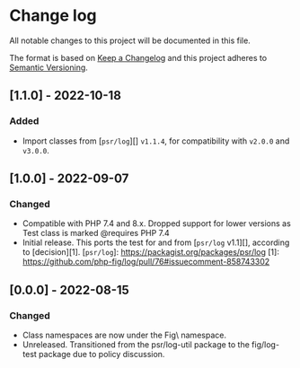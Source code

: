 # Change log
All notable changes to this project will be documented in this file.

The format is based on [Keep a Changelog](http://keepachangelog.com/)
and this project adheres to [Semantic Versioning](http://semver.org/).

## [1.1.0] - 2022-10-18
### Added
- Import classes from [`psr/log`][] `v1.1.4`, for compatibility with `v2.0.0` and `v3.0.0`.

## [1.0.0] - 2022-09-07
### Changed
- Compatible with PHP 7.4 and 8.x. Dropped support for lower versions as Test class is marked @requires PHP 7.4
- Initial release. This ports the test for and from [`psr/log` v1.1][], according to
[decision][1].
[`psr/log`]: https://packagist.org/packages/psr/log
[1]: https://github.com/php-fig/log/pull/76#issuecomment-858743302

## [0.0.0] - 2022-08-15
### Changed
- Class namespaces are now under the Fig\\ namespace.
- Unreleased. Transitioned from the psr/log-util package to the fig/log-test package due to policy discussion.
